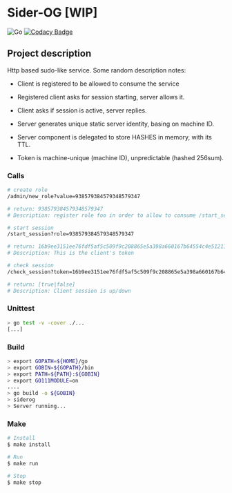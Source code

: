 # Sider-OG [WIP]

![Go](https://github.com/deeper-x/siderog/workflows/Go/badge.svg)
[![Codacy Badge](https://api.codacy.com/project/badge/Grade/90c2bae02c784850b0961fbdc7acd9c9)](https://www.codacy.com/manual/deeper-x/siderog?utm_source=github.com&amp;utm_medium=referral&amp;utm_content=deeper-x/siderog&amp;utm_campaign=Badge_Grade)

## Project description

Http based sudo-like service.
Some random description notes: 

- Client is registered to be allowed to consume the service 

- Registered client asks for session starting, server allows it.

- Client asks if session is active, server replies.

- Server generates unique static server identity, basing on machine ID.

- Server component is delegated to store HASHES in memory, with its TTL.

- Token is machine-unique (machine ID), unpredictable (hashed 256sum).

### Calls

```bash
# create role
/admin/new_role?value=938579384579348579347

# return: 938579384579348579347
# Description: register role foo in order to allow to consume /start_session call

# start session
/start_session?role=938579384579348579347

# return: 16b9ee3151ee76fdf5af5c509f9c208865e5a398a660167b64554c4e51211b9
# Description: This is the client's token

# check session
/check_session?token=16b9ee3151ee76fdf5af5c509f9c208865e5a398a660167b64554c4e51211b9e

# return: [true|false]
# Description: Client session is up/down
```

### Unittest

```bash
> go test -v -cover ./...
[...]
```

### Build

```bash
> export GOPATH=${HOME}/go
> export GOBIN=${GOPATH}/bin
> export PATH=${PATH}:${GOBIN}
> export GO111MODULE=on
....
> go build -o ${GOBIN}
> siderog
> Server running...
```

### Make

```bash
# Install
$ make install

# Run
$ make run

# Stop
$ make stop
```
